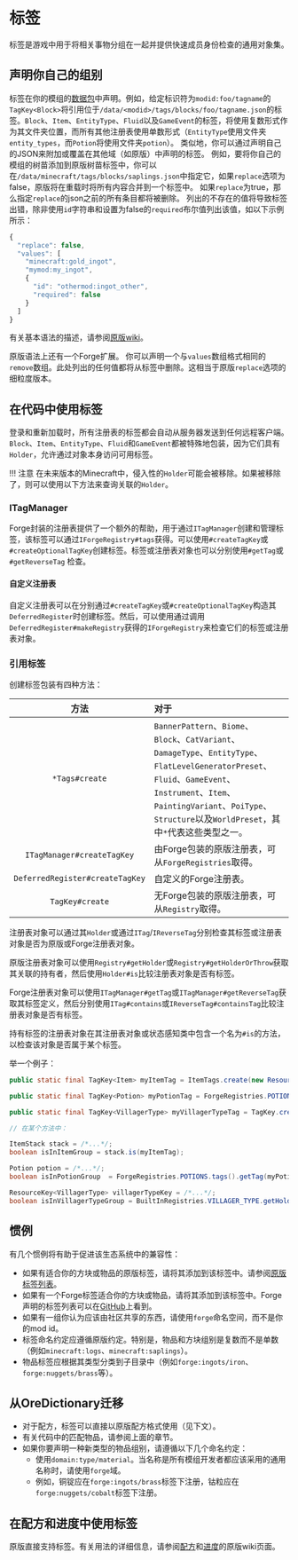 标签
====

标签是游戏中用于将相关事物分组在一起并提供快速成员身份检查的通用对象集。

声明你自己的组别
---------------
标签在你的模组的[数据包][datapack]中声明。例如，给定标识符为`modid:foo/tagname`的`TagKey<Block>`将引用位于`/data/<modid>/tags/blocks/foo/tagname.json`的标签。`Block`、`Item`、`EntityType`、`Fluid`以及`GameEvent`的标签，将使用复数形式作为其文件夹位置，而所有其他注册表使用单数形式（`EntityType`使用文件夹`entity_types`，而`Potion`将使用文件夹`potion`）。
类似地，你可以通过声明自己的JSON来附加或覆盖在其他域（如原版）中声明的标签。
例如，要将你自己的模组的树苗添加到原版树苗标签中，你可以在`/data/minecraft/tags/blocks/saplings.json`中指定它，如果`replace`选项为false，原版将在重载时将所有内容合并到一个标签中。
如果`replace`为true，那么指定`replace`的json之前的所有条目都将被删除。
列出的不存在的值将导致标签出错，除非使用`id`字符串和设置为false的`required`布尔值列出该值，如以下示例所示：

```js
{
  "replace": false,
  "values": [
    "minecraft:gold_ingot",
    "mymod:my_ingot",
    {
      "id": "othermod:ingot_other",
      "required": false
    }
  ]
}
```

有关基本语法的描述，请参阅[原版wiki][tags]。

原版语法上还有一个Forge扩展。
你可以声明一个与`values`数组格式相同的`remove`数组。此处列出的任何值都将从标签中删除。这相当于原版`replace`选项的细粒度版本。


在代码中使用标签
---------------
登录和重新加载时，所有注册表的标签都会自动从服务器发送到任何远程客户端。`Block`、`Item`、`EntityType`、`Fluid`和`GameEvent`都被特殊地包装，因为它们具有`Holder`，允许通过对象本身访问可用标签。

!!! 注意
    在未来版本的Minecraft中，侵入性的`Holder`可能会被移除。如果被移除了，则可以使用以下方法来查询关联的`Holder`。

### ITagManager

Forge封装的注册表提供了一个额外的帮助，用于通过`ITagManager`创建和管理标签，该标签可以通过`IForgeRegistry#tags`获得。可以使用`#createTagKey`或`#createOptionalTagKey`创建标签。标签或注册表对象也可以分别使用`#getTag`或`#getReverseTag` 检查。

#### 自定义注册表

自定义注册表可以在分别通过`#createTagKey`或`#createOptionalTagKey`构造其`DeferredRegister`时创建标签。然后，可以使用通过调用`DeferredRegister#makeRegistry`获得的`IForgeRegistry`来检查它们的标签或注册表对象。

### 引用标签

创建标签包装有四种方法：

方法                            | 对于
:---:                           | :---
`*Tags#create`                  | `BannerPattern`、`Biome`、`Block`、`CatVariant`、`DamageType`、`EntityType`、`FlatLevelGeneratorPreset`、`Fluid`、`GameEvent`、`Instrument`、`Item`、`PaintingVariant`、`PoiType`、`Structure`以及`WorldPreset`，其中`*`代表这些类型之一。
`ITagManager#createTagKey`      | 由Forge包装的原版注册表，可从`ForgeRegistries`取得。
`DeferredRegister#createTagKey` | 自定义的Forge注册表。
`TagKey#create`                 | 无Forge包装的原版注册表，可从`Registry`取得。

注册表对象可以通过其`Holder`或通过`ITag`/`IReverseTag`分别检查其标签或注册表对象是否为原版或Forge注册表对象。

原版注册表对象可以使用`Registry#getHolder`或`Registry#getHolderOrThrow`获取其关联的持有者，然后使用`Holder#is`比较注册表对象是否有标签。

Forge注册表对象可以使用`ITagManager#getTag`或`ITagManager#getReverseTag`获取其标签定义，然后分别使用`ITag#contains`或`IReverseTag#containsTag`比较注册表对象是否有标签。

持有标签的注册表对象在其注册表对象或状态感知类中包含一个名为`#is`的方法，以检查该对象是否属于某个标签。

举一个例子：
```java
public static final TagKey<Item> myItemTag = ItemTags.create(new ResourceLocation("mymod", "myitemgroup"));

public static final TagKey<Potion> myPotionTag = ForgeRegistries.POTIONS.tags().createTagKey(new ResourceLocation("mymod", "mypotiongroup"));

public static final TagKey<VillagerType> myVillagerTypeTag = TagKey.create(Registries.VILLAGER_TYPE, new ResourceLocation("mymod", "myvillagertypegroup"));

// 在某个方法中：

ItemStack stack = /*...*/;
boolean isInItemGroup = stack.is(myItemTag);

Potion potion = /*...*/;
boolean isInPotionGroup  = ForgeRegistries.POTIONS.tags().getTag(myPotionTag).contains(potion);

ResourceKey<VillagerType> villagerTypeKey = /*...*/;
boolean isInVillagerTypeGroup = BuiltInRegistries.VILLAGER_TYPE.getHolder(villagerTypeKey).map(holder -> holder.is(myVillagerTypeTag)).orElse(false);
```

惯例
----

有几个惯例将有助于促进该生态系统中的兼容性：

* 如果有适合你的方块或物品的原版标签，请将其添加到该标签中。请参阅[原版标签列表][taglist]。
* 如果有一个Forge标签适合你的方块或物品，请将其添加到该标签中。Forge声明的标签列表可以在[GitHub][forgetags]上看到。
* 如果有一组你认为应该由社区共享的东西，请使用`forge`命名空间，而不是你的mod id。
* 标签命名约定应遵循原版约定。特别是，物品和方块组别是复数而不是单数（例如`minecraft:logs`、`minecraft:saplings`）。
* 物品标签应根据其类型分类到子目录中（例如`forge:ingots/iron`、`forge:nuggets/brass`等）。


从OreDictionary迁移
-------------------

* 对于配方，标签可以直接以原版配方格式使用（见下文）。
* 有关代码中的匹配物品，请参阅上面的章节。
* 如果你要声明一种新类型的物品组别，请遵循以下几个命名约定：
  * 使用`domain:type/material`。当名称是所有模组开发者都应该采用的通用名称时，请使用`forge`域。
  * 例如，铜锭应在`forge:ingots/brass`标签下注册，钴粒应在`forge:nuggets/cobalt`标签下注册。


在配方和进度中使用标签
--------------------

原版直接支持标签。有关用法的详细信息，请参阅[配方][recipes]和[进度][advancements]的原版wiki页面。

[datapack]: ./index.md
[tags]: https://minecraft.fandom.com/wiki/Tag#JSON_format
[taglist]: https://minecraft.fandom.com/wiki/Tag#List_of_tags
[forgetags]: https://github.com/MinecraftForge/MinecraftForge/tree/1.19.x/src/generated/resources/data/forge/tags
[recipes]: https://minecraft.fandom.com/wiki/Recipe#JSON_format
[advancements]: https://minecraft.fandom.com/wiki/Advancement
